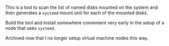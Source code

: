 This is  a tool to scan the list of named disks mounted on the system and
then generates a `systemd` mount unit for each of the mounted disks.

Build the tool and install somewhere convenient very early in the setup
of a node that uses `systemd`.

Archived now that I no longer setup virtual machine nodes this way.
